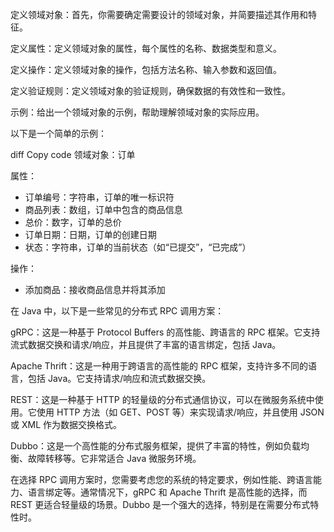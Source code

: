 定义领域对象：首先，你需要确定需要设计的领域对象，并简要描述其作用和特征。

定义属性：定义领域对象的属性，每个属性的名称、数据类型和意义。

定义操作：定义领域对象的操作，包括方法名称、输入参数和返回值。

定义验证规则：定义领域对象的验证规则，确保数据的有效性和一致性。

示例：给出一个领域对象的示例，帮助理解领域对象的实际应用。

以下是一个简单的示例：

diff
Copy code
领域对象：订单

属性：
- 订单编号：字符串，订单的唯一标识符
- 商品列表：数组，订单中包含的商品信息
- 总价：数字，订单的总价
- 订单日期：日期，订单的创建日期
- 状态：字符串，订单的当前状态（如“已提交”，“已完成”）

操作：
- 添加商品：接收商品信息并将其添加

在 Java 中，以下是一些常见的分布式 RPC 调用方案：

gRPC：这是一种基于 Protocol Buffers 的高性能、跨语言的 RPC 框架。它支持流式数据交换和请求/响应，并且提供了丰富的语言绑定，包括 Java。

Apache Thrift：这是一种用于跨语言的高性能的 RPC 框架，支持许多不同的语言，包括 Java。它支持请求/响应和流式数据交换。

REST：这是一种基于 HTTP 的轻量级的分布式通信协议，可以在微服务系统中使用。它使用 HTTP 方法（如 GET、POST 等）来实现请求/响应，并且使用 JSON 或 XML 作为数据交换格式。

Dubbo：这是一个高性能的分布式服务框架，提供了丰富的特性，例如负载均衡、故障转移等。它非常适合 Java 微服务环境。

在选择 RPC 调用方案时，您需要考虑您的系统的特定要求，例如性能、跨语言能力、语言绑定等。通常情况下，gRPC 和 Apache Thrift 是高性能的选择，而 REST 更适合轻量级的场景。Dubbo 是一个强大的选择，特别是在需要分布式特性时。